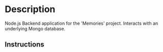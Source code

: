 # Description

Node.js Backend application for the 'Memories' project. Interacts with an underlying Mongo database.

## Instructions




